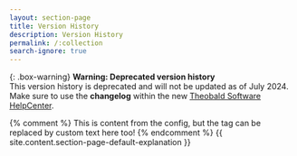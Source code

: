 ```yaml
---
layout: section-page
title: Version History
description: Version History
permalink: /:collection
search-ignore: true
---
```


{: .box-warning}
**Warning: Deprecated version history** <br>
This version history is deprecated and will not be updated as of July 2024.<br>
Make sure to use the **changelog** within the new [Theobald Software HelpCenter](https://helpcenter.theobald-software.com/).


{% comment %} This is content from the config, but the tag can be replaced by custom text here too! {% endcomment %}
{{ site.content.section-page-default-explanation }}